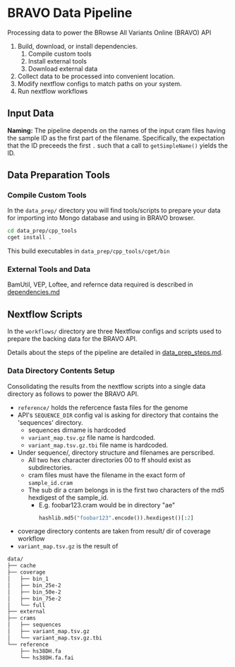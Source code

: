 # BRAVO Data Pipeline
Processing data to power the BRowse All Variants Online (BRAVO) API

1. Build, download, or install dependencies.
    1. Compile custom tools
    1. Install external tools
    1. Download external data
1. Collect data to be processed into convenient location.
1. Modify nextflow configs to match paths on your system.
1. Run nextflow workflows

## Input Data
**Naming:** The pipeline depends on the names of the input cram files having the sample ID as the first part of the filename.
Specifically, the expectation that the ID preceeds the first `.` such that a call to `getSimpleName()` yields the ID.

## Data Preparation Tools

### Compile Custom Tools
In the `data_prep/` directory you will find tools/scripts to prepare your data for importing into Mongo database and using in BRAVO browser.

```sh
cd data_prep/cpp_tools
cget install .
```
This build executables in `data_prep/cpp_tools/cget/bin`

### External Tools and Data
BamUtil, VEP, Loftee, and refernce data required is described in [dependencies.md](dependencies.md)

## Nextflow Scripts
In the `workflows/` directory are three Nextflow configs and scripts used to prepare the backing data for the BRAVO API.

Details about the steps of the pipeline are detailed in [data\_prep\_steps.md](data_prep_steps.md).

### Data Directory Contents Setup
Consolidating the results from the nextflow scripts into a single data directory as follows to power the BRAVO API.

- `reference/` holds the refercence fasta files for the genome
- API's `SEQUENCE_DIR` config val is asking for directory that contains the 'sequences' directory.
  - sequences dirname is hardcoded
  - `variant_map.tsv.gz` file name is hardcoded.
  - `variant_map.tsv.gz.tbi` file name is hardcoded.
- Under sequence/, directory structure and filenames are perscribed.
  - All two hex character directories 00 to ff should exist as subdirectories.
  - cram files must have the filename in the exact form of `sample_id.cram`
  - The sub dir a cram belongs in is the first two characters of the md5 hexdigest of the sample_id.
    - E.g. foobar123.cram would be in directory "ae"
        ```python
        hashlib.md5("foobar123".encode()).hexdigest()[:2]
        ```
- coverage directory contents are taken from result/ dir of coverage workflow
- `variant_map.tsv.gz` is the result of
    

```sh
data/
├── cache
├── coverage
│   ├── bin_1
│   ├── bin_25e-2
│   ├── bin_50e-2
│   ├── bin_75e-2
│   └── full
├── external
├── crams
│   ├── sequences
│   ├── variant_map.tsv.gz
│   └── variant_map.tsv.gz.tbi
└── reference
    ├── hs38DH.fa
    └── hs38DH.fa.fai
```
